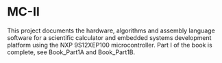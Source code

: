 # MC-II
This project documents the hardware, algorithms and assembly language software for a scientific calculator and embedded systems development platform using the NXP 9S12XEP100 microcontroller. Part I of the book is complete, see Book_Part1A and Book_Part1B.

